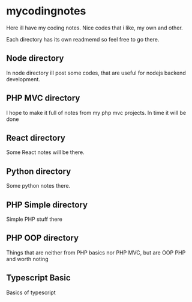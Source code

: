 # mycodingnotes

Here ill have my coding notes. Nice codes that i like, my own and other.   

Each directory has its own readmemd so feel free to go there.

## Node directory
In node directory ill post some codes, that are useful for nodejs backend development.

## PHP MVC directory
I hope to make it full of notes from my php mvc projects. In time it will be done

## React directory
Some React notes will be there.

## Python directory
Some python notes there.

## PHP Simple directory
Simple PHP stuff there

## PHP OOP directory
Things that are neither from PHP basics nor PHP MVC, but are OOP PHP and worth noting

## Typescript Basic
Basics of typescript